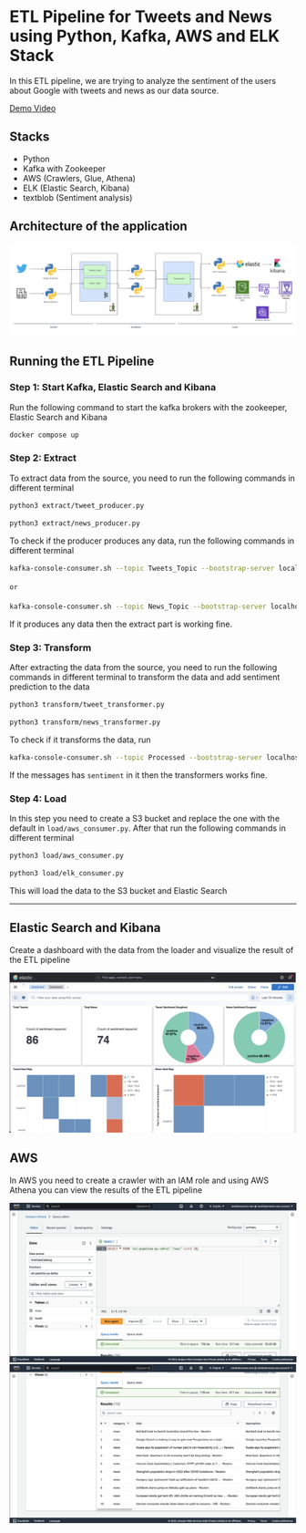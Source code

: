 # ETL Pipeline for Tweets and News using Python, Kafka, AWS and ELK Stack

In this ETL pipeline, we are trying to analyze the sentiment of the users about Google with tweets and news as our data source.

[Demo Video](https://drive.google.com/file/d/1cx93UhIAicLN9uKmINEcDUvdAS0tpotb/view?usp=sharing)

## Stacks

- Python
- Kafka with Zookeeper
- AWS (Crawlers, Glue, Athena)
- ELK (Elastic Search, Kibana)
- textblob (Sentiment analysis)

## Architecture of the application

![arch](assets/architecture.png)

## Running the ETL Pipeline

### Step 1: Start Kafka, Elastic Search and Kibana

Run the following command to start the kafka brokers with the zookeeper, Elastic Search and Kibana

```sh
docker compose up
```

### Step 2: Extract

To extract data from the source, you need to run the following commands in different terminal

```sh
python3 extract/tweet_producer.py
```

```sh
python3 extract/news_producer.py
```

To check if the producer produces any data, run the following commands in different terminal

```sh
kafka-console-consumer.sh --topic Tweets_Topic --bootstrap-server localhost:9092 --from-beginning

or

kafka-console-consumer.sh --topic News_Topic --bootstrap-server localhost:9092 -from-beginning
```

If it produces any data then the extract part is working fine.

### Step 3: Transform

After extracting the data from the source, you need to run the following commands in different terminal to transform the data and add sentiment prediction to the data

```sh
python3 transform/tweet_transformer.py
```

```sh
python3 transform/news_transformer.py
```

To check if it transforms the data, run

```sh
kafka-console-consumer.sh --topic Processed --bootstrap-server localhost:9092 --from-beginning
```

If the messages has `sentiment` in it then the transformers works fine.

### Step 4: Load

In this step you need to create a S3 bucket and replace the one with the default in `load/aws_consumer.py`. After that run the following commands in different terminal

```sh
python3 load/aws_consumer.py
```

```sh
python3 load/elk_consumer.py
```

This will load the data to the S3 bucket and Elastic Search

---

## Elastic Search and Kibana

Create a dashboard with the data from the loader and visualize the result of the ETL pipeline

![Kibana](./assets/Kibana.png)

## AWS

In AWS you need to create a crawler with an IAM role and using AWS Athena you can view the results of the ETL pipeline

![Athena 1](./assets/athena1.png)
![Athena 2](./assets/athena2.png)
